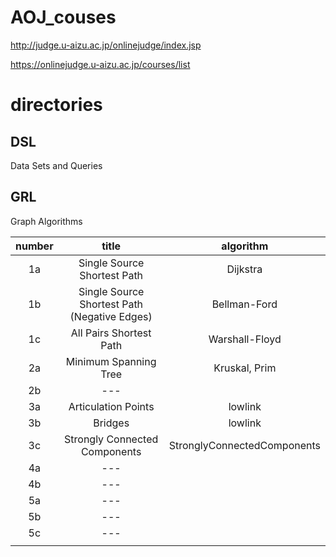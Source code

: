 # AOJ_couses

http://judge.u-aizu.ac.jp/onlinejudge/index.jsp

https://onlinejudge.u-aizu.ac.jp/courses/list


# directories

## DSL
Data Sets and Queries




## GRL
Graph Algorithms

|number|title|algorithm|
|:---:|:---:|:---:|
|1a|Single Source Shortest Path|Dijkstra|
|1b|Single Source Shortest Path (Negative Edges)|Bellman-Ford|
|1c|All Pairs Shortest Path|Warshall-Floyd|
|2a|Minimum Spanning Tree|Kruskal, Prim|
|2b|---||
|3a|Articulation Points| lowlink|
|3b|Bridges|lowlink|
|3c|Strongly Connected Components|StronglyConnectedComponents|
|4a|---||
|4b|---||
|5a|---||
|5b|---||
|5c|---||
||||